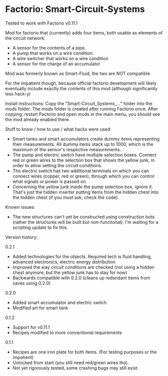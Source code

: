 Factorio: Smart-Circuit-Systems
=========================

Tested to work with Factorio v0.11.1

Mod for factorio that (currently) adds four items, both usable as elements of the circuit network: 
+ A sensor for the contents of a pipe.
+ A pump that works on a wire condition.
+ A wire switcher that works on a wire condition
+ A sensor for the charge of an accumulator

Mod was formerly known as Smart-Fluid, the two are NOT compatible

For the impatient though, because official factorio development will likely eventually include exactly the contents of this mod (although significantly less hack-y)

Install instructions:
Copy the "Smart-Circuit_Systems_..." folder into the mods folder. The mods folder is created after running Factorio once. After copying, restart Factorio and open mods in the main menu, you should see the mod already enabled there.

Stuff to know / how to use / what hacks were used: 
+ Smart tanks and smart accumulators create dummy items representing their measurements. All dummy items stack up to 1000, which is the maximum of the sensor's respective measurements.
+ The pump and electric switch have multiple selection boxes. Connect red or green wires to the selection box that shows the yellow junk, in order to allow setting the circuit conditions. 
+ The electric switch has two additional terminals on which you can connect wires (copper, red or green), through which you can control what signals or power is passed on.
+ Concerning the yellow junk inside the pump selection box, ignore it. That's just the hidden inserter putting items from the hidden chest into the hidden chest (if you must ask, check the code). 

Known issues:
+ The new structures can't yet be constructed using construction bots (rather the structures will be built but non-functional). I'm waiting for a scripting update to fix this.

Version history:

0.2.1
+ Added technologies for the objects. Required tech is fluid handling, advanced electronics, electric energy distribution
+ Improved the way circuit conditions are checked (not using a hidden chest anymore, but the yellow junk has to stay for now)
+ Backwards compatible with 0.2.0 (cleans up redundant items from saves using 0.2.0)
	
0.2.0
+ Added smart accumulator and electric switch
+ Modified art for smart tank
	
0.1.2
+ Support for v0.11.1
+ Recipes modified to more conventional requirements
	
0.1.1
+ Recipes are one iron plate for both items. (For testing purposes or the impatient)
+ Unlocked from start (you still need red/green wires tho).
+ Not yet rigorously tested, some crashing bugs may still exist.
	
	


